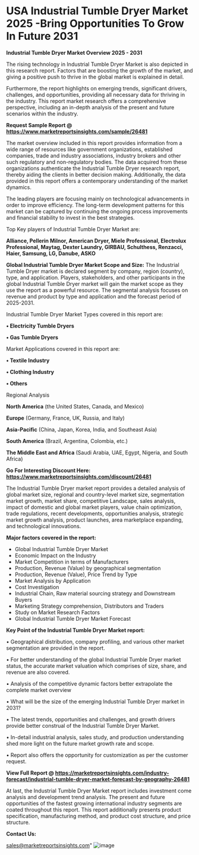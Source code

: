  # USA Industrial Tumble Dryer Market 2025 -Bring Opportunities To Grow In Future 2031

<Strong> Industrial Tumble Dryer Market Overview 2025 - 2031</strong>

The rising technology in Industrial Tumble Dryer Market is also depicted in this research report. Factors that are boosting the growth of the market, and giving a positive push to thrive in the global market is explained in detail.

Furthermore, the report highlights on emerging trends, significant drivers, challenges, and opportunities, providing all necessary data for thriving in the industry. This report market research offers a comprehensive perspective, including an in-depth analysis of the present and future scenarios within the industry.

<strong>Request Sample Report @ <a href=https://www.marketreportsinsights.com/sample/26481>https://www.marketreportsinsights.com/sample/26481</a></strong>

The market overview included in this report provides information from a wide range of resources like government organizations, established companies, trade and industry associations, industry brokers and other such regulatory and non-regulatory bodies. The data acquired from these organizations authenticate the Industrial Tumble Dryer research report, thereby aiding the clients in better decision making. Additionally, the data provided in this report offers a contemporary understanding of the market dynamics.

The leading players are focusing mainly on technological advancements in order to improve efficiency. The long-term development patterns for this market can be captured by continuing the ongoing process improvements and financial stability to invest in the best strategies.

Top Key players of Industrial Tumble Dryer Market are:

<strong>Alliance, Pellerin Milnor, American Dryer, Miele Professional, Electrolux Professional, Maytag, Dexter Laundry, GIRBAU, Schulthess, Renzacci, Haier, Samsung, LG, Danube, ASKO</strong>

<strong><b>Global Industrial Tumble Dryer Market Scope and Size:</b></strong>
The Industrial Tumble Dryer market is declared segment by company, region (country), type, and application. Players, stakeholders, and other participants in the global Industrial Tumble Dryer market will gain the market scope as they use the report as a powerful resource. The segmental analysis focuses on revenue and product by type and application and the forecast period of 2025-2031.

Industrial Tumble Dryer Market Types covered in this report are:

<strong>• Electricity Tumble Dryers

• Gas Tumble Dryers</strong>

Market Applications covered in this report are:

<strong>• Textile Industry

• Clothing Industry

• Others</strong> 

Regional Analysis

<strong>North America</strong> (the United States, Canada, and Mexico)

<strong>Europe</strong> (Germany, France, UK, Russia, and Italy)

<strong>Asia-Pacific</strong> (China, Japan, Korea, India, and Southeast Asia)

<strong>South America</strong> (Brazil, Argentina, Colombia, etc.)

<strong>The Middle East and Africa</strong> (Saudi Arabia, UAE, Egypt, Nigeria, and South Africa)

<strong>Go For Interesting Discount Here: <a href=https://www.marketreportsinsights.com/discount/26481>https://www.marketreportsinsights.com/discount/26481</a></strong>

The Industrial Tumble Dryer market report provides a detailed analysis of global market size, regional and country-level market size, segmentation market growth, market share, competitive Landscape, sales analysis, impact of domestic and global market players, value chain optimization, trade regulations, recent developments, opportunities analysis, strategic market growth analysis, product launches, area marketplace expanding, and technological innovations.

<strong><b>Major factors covered in the report:</b></strong>
<ul>
  <li>Global Industrial Tumble Dryer Market </li>
  <li>Economic Impact on the Industry</li>
  <li>Market Competition in terms of Manufacturers</li>
  <li>Production, Revenue (Value) by geographical segmentation</li>
  <li>Production, Revenue (Value), Price Trend by Type</li>
  <li>Market Analysis by Application</li>
  <li>Cost Investigation</li>
  <li>Industrial Chain, Raw material sourcing strategy and Downstream Buyers</li>
  <li>Marketing Strategy comprehension, Distributors and Traders</li>
  <li>Study on Market Research Factors</li>
  <li>Global Industrial Tumble Dryer Market Forecast</li>
</ul>

<strong><b>Key Point of the Industrial Tumble Dryer Market report:</b></strong>

• Geographical distribution, company profiling, and various other market segmentation are provided in the report.

• For better understanding of the global Industrial Tumble Dryer market status, the accurate market valuation which comprises of size, share, and revenue are also covered.

• Analysis of the competitive dynamic factors better extrapolate the complete market overview

• What will be the size of the emerging Industrial Tumble Dryer market in 2031?

• The latest trends, opportunities and challenges, and growth drivers provide better construal of the Industrial Tumble Dryer Market.

• In-detail industrial analysis, sales study, and production understanding shed more light on the future market growth rate and scope.

• Report also offers the opportunity for customization as per the customer request.

<strong><b>View Full Report @ <a href=https://marketreportsinsights.com/industry-forecast/industrial-tumble-dryer-market-forecast-by-geography-26481>https://marketreportsinsights.com/industry-forecast/industrial-tumble-dryer-market-forecast-by-geography-26481</a></b></strong>


At last, the Industrial Tumble Dryer Market report includes investment come analysis and development trend analysis. The present and future opportunities of the fastest growing international industry segments are coated throughout this report. This report additionally presents product specification, manufacturing method, and product cost structure, and price structure.

<strong>Contact Us:</strong>

sales@marketreportsinsights.com"
![image](https://github.com/user-attachments/assets/5c4f00e2-9d19-4ed6-8c1d-9ba9d0e9cee6)
